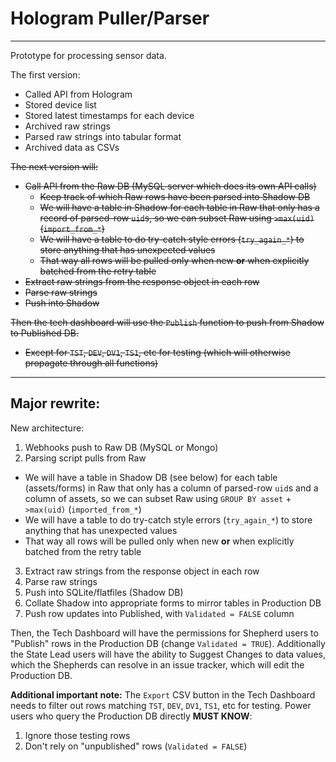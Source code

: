 # Hologram Puller/Parser

----

Prototype for processing sensor data.

The first version:

- Called API from Hologram
- Stored device list
- Stored latest timestamps for each device
- Archived raw strings
- Parsed raw strings into tabular format
- Archived data as CSVs

~~The next version will:~~

- ~~Call API from the Raw DB (MySQL server which does its own API calls)~~
  - ~~Keep track of which Raw rows have been parsed into Shadow DB~~
  - ~~We will have a table in Shadow for each table in Raw that only has a record of parsed-row `uid`s, so we can subset Raw using `>max(uid)` (`import_from_*`)~~
  - ~~We will have a table to do try-catch style errors (`try_again_*`) to store anything that has unexpected values~~
  - ~~That way all rows will be pulled only when new **or** when explicitly batched from the retry table~~
- ~~Extract raw strings from the response object in each row~~
- ~~Parse raw strings~~
- ~~Push into Shadow~~

~~Then the tech dashboard will use the `Publish` function to push from Shadow to Published DB.~~

  - ~~Except for `TST`, `DEV`, `DV1`, `TS1`, etc for testing (which will otherwise propagate through all functions)~~
  
----

## Major rewrite:

New architecture:

 1. Webhooks push to Raw DB (MySQL or Mongo)
 2. Parsing script pulls from Raw
  - We will have a table in Shadow DB (see below) for each table (assets/forms) in Raw that only has a column of parsed-row `uid`s and a column of assets, so we can subset Raw using `GROUP BY asset` + `>max(uid)` (`imported_from_*`)
  - We will have a table to do try-catch style errors (`try_again_*`) to store anything that has unexpected values
  - That way all rows will be pulled only when new **or** when explicitly batched from the retry table
 3. Extract raw strings from the response object in each row
 4. Parse raw strings
 5. Push into SQLite/flatfiles (Shadow DB)
 6. Collate Shadow into appropriate forms to mirror tables in Production DB
 7. Push row updates into Published, with `Validated = FALSE` column
 
Then, the Tech Dashboard will have the permissions for Shepherd users to "Publish" rows in the Production DB (change `Validated = TRUE`). Additionally the State Lead users will have the ability to Suggest Changes to data values, which the Shepherds can resolve in an issue tracker, which will edit the Production DB.

**Additional important note:** The `Export` CSV button in the Tech Dashboard needs to filter out rows matching `TST`, `DEV`, `DV1`, `TS1`, etc for testing. Power users who query the Production DB directly **MUST KNOW**:

 1. Ignore those testing rows
 2. Don't rely on "unpublished" rows (`Validated = FALSE`)
